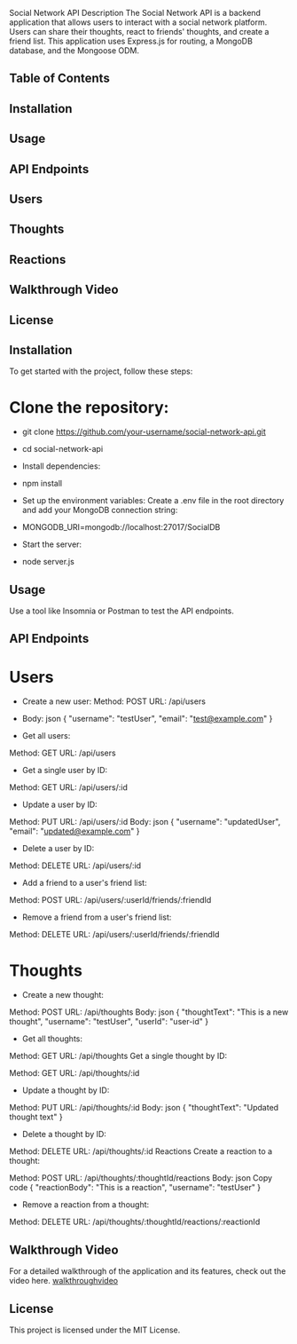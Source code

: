 Social Network API
Description
The Social Network API is a backend application that allows users to interact with a social network platform. Users can share their thoughts, react to friends' thoughts, and create a friend list. This application uses Express.js for routing, a MongoDB database, and the Mongoose ODM.

## Table of Contents
## Installation
## Usage
## API Endpoints
## Users
## Thoughts
## Reactions
## Walkthrough Video
## License

## Installation
To get started with the project, follow these steps:

# Clone the repository:


* git clone https://github.com/your-username/social-network-api.git
* cd social-network-api
* Install dependencies: 


* npm install

* Set up the environment variables:
Create a .env file in the root directory and add your MongoDB connection string:
* MONGODB_URI=mongodb://localhost:27017/SocialDB
* Start the server:
* node server.js

## Usage
Use a tool like Insomnia or Postman to test the API endpoints.

## API Endpoints
# Users
* Create a new user:
Method: POST
URL: /api/users
* Body:
json
{
 "username": "testUser",
  "email": "test@example.com"
}

* Get all users:

Method: GET
URL: /api/users

* Get a single user by ID:

Method: GET
URL: /api/users/:id

* Update a user by ID:

Method: PUT
URL: /api/users/:id
Body:
json
{
  "username": "updatedUser",
  "email": "updated@example.com"
}

* Delete a user by ID:

Method: DELETE
URL: /api/users/:id

* Add a friend to a user's friend list:

Method: POST
URL: /api/users/:userId/friends/:friendId

* Remove a friend from a user's friend list:

Method: DELETE
URL: /api/users/:userId/friends/:friendId

# Thoughts
* Create a new thought:

Method: POST
URL: /api/thoughts
Body:
json
{
  "thoughtText": "This is a new thought",
  "username": "testUser",
  "userId": "user-id"
}

* Get all thoughts:

Method: GET
URL: /api/thoughts
Get a single thought by ID:

Method: GET
URL: /api/thoughts/:id

* Update a thought by ID:

Method: PUT
URL: /api/thoughts/:id
Body:
json
{
  "thoughtText": "Updated thought text"
}
* Delete a thought by ID:

Method: DELETE
URL: /api/thoughts/:id
Reactions
Create a reaction to a thought:

Method: POST
URL: /api/thoughts/:thoughtId/reactions
Body:
json
Copy code
{
  "reactionBody": "This is a reaction",
  "username": "testUser"
}

* Remove a reaction from a thought:

Method: DELETE
URL: /api/thoughts/:thoughtId/reactions/:reactionId

## Walkthrough Video

For a detailed walkthrough of the application and its features, check out the video here.
[walkthroughvideo](https://drive.google.com/file/d/1YyFvTeudQ9bxvMrMPbN676mqCwgrlUKt/view?usp=drive_link)

## License
This project is licensed under the MIT License.
